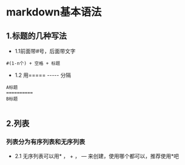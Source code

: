 ﻿# markdown基本语法
##  1.标题的几种写法
* 1.1前面带#号，后面带文字
```
#(1-n个) + 空格 + 标题
```
* 1.2 用===== ----- 分隔
```
A标题
==========
B标题
```

```
```
## 2.列表
### 列表分为有序列表和无序列表
* 2.1 无序列表可以用* ， + ， — 来创建，使用哪个都可以，推荐使用*吧
